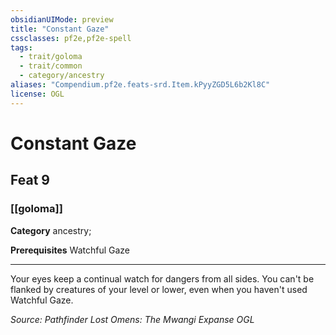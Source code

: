 ```yaml
---
obsidianUIMode: preview
title: "Constant Gaze"
cssclasses: pf2e,pf2e-spell
tags:
  - trait/goloma
  - trait/common
  - category/ancestry
aliases: "Compendium.pf2e.feats-srd.Item.kPyyZGD5L6b2Kl8C"
license: OGL
---
```

# Constant Gaze
## Feat 9
### [[goloma]]

**Category** ancestry; 



**Prerequisites** Watchful Gaze
* * *
Your eyes keep a continual watch for dangers from all sides. You can't be flanked by creatures of your level or lower, even when you haven't used Watchful Gaze.

*Source: Pathfinder Lost Omens: The Mwangi Expanse*
*OGL*